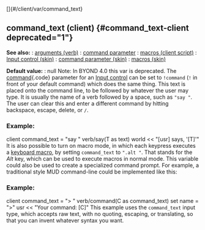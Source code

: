 []{#/client/var/command_text}
  ## command_text (client) {#command_text-client deprecated="1"}
  **See also:**
  :   [arguments (verb)](ref/verb/arguments)
  :   [command parameter](ref/%7Bskin%7D/param/command)
  :   [macros (client script)](ref/client/var/script/macro)
  :   [Input control (skin)](ref/%7Bskin%7D/control/input)
  :   [command parameter (skin)](ref/%7Bskin%7D/param/command)
  :   [macros (skin)](ref/%7Bskin%7D/macros)
  <!-- -->
  **Default value:**
  :   null
  Note: In BYOND 4.0 this var is deprecated. The
  [command](ref/%7Bskin%7D/param/command){.code} parameter for an [Input
  control](ref/%7Bskin%7D/control/input) can be set to `!command` (`!` in
  front of your default command) which does the same thing.
  This text is placed onto the command line, to be followed by whatever
  the user may type. It is usually the name of a verb followed by a space,
  such as `"say "`. The user can clear this and enter a different command
  by hitting backspace, escape, delete, or `/`.
  ### Example:
  client command_text = \"say \" verb/say(T as text) world \<\< \"\[usr\]
  says, \'\[T\]\'\"
  It is also possible to turn on macro mode, in which each keypress
  executes a [keyboard macro](ref/client/var/script/macro), by setting
  `command_text` to `".alt "`. That stands for the *Alt* key, which can be
  used to execute macros in normal mode.
  This variable could also be used to create a specialized command prompt.
  For example, a traditional style MUD command-line could be implemented
  like this:
  ### Example:
  client command_text = \"\> \" verb/command(C as command_text) set name =
  \"\>\" usr \<\< \"Your command: \[C\]\"
  This example uses the `command_text` input type, which accepts raw text,
  with no quoting, escaping, or translating, so that you can invent
  whatever syntax you want.